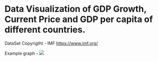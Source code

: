 # Data Visualization of GDP Growth, Current Price and GDP per capita of different countries.
  DataSet Copyrigtht - IMF <https://www.imf.org/>
  
Example graph - ![](link-to-image)
